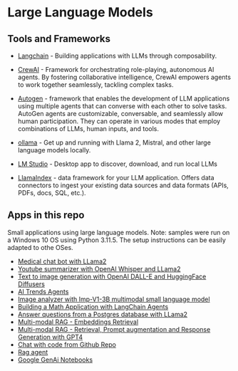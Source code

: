 # Large Language Models

## Tools and Frameworks

- [Langchain](https://github.com/langchain-ai/langchain) - Building applications with LLMs through composability.

- [CrewAI](https://github.com/joaomdmoura/crewAI) - Framework for orchestrating role-playing, autonomous AI agents. By fostering collaborative intelligence, CrewAI empowers agents to work together seamlessly, tackling complex tasks.

- [Autogen](https://github.com/microsoft/autogen) - framework that enables the development of LLM applications using multiple agents that can converse with each other to solve tasks. AutoGen agents are customizable, conversable, and seamlessly allow human participation. They can operate in various modes that employ combinations of LLMs, human inputs, and tools.

- [ollama](https://github.com/jmorganca/ollama) - Get up and running with Llama 2, Mistral, and other large language models locally.

- [LM Studio](https://lmstudio.ai/) - Desktop app to discover, download, and run local LLMs

- [LlamaIndex](https://github.com/run-llama/llama_index) - data framework for your LLM application. Offers data connectors to ingest your existing data sources and data formats (APIs, PDFs, docs, SQL, etc.).

## Apps in this repo

Small applications using large language models.
Note: samples were run on a Windows 10 OS using Python 3.11.5. The setup instructions can be easily adapted to othe OSes.

- [Medical chat bot with LLama2](medical-chatbot-llama2/README.md)
- [Youtube summarizer with OpenAI Whisper and LLama2](youtube-summary/README.md)
- [Text to image generation with OpenAI DALL-E and HuggingFace Diffusers](image-generation/README.md)
- [AI Trends Agents](crewai-ai-trends/README.md)
- [Image analyzer with Imp-V1-3B multimodal small language model](image-analyzer/README.md)
- [Building a Math Application with LangChain Agents](math-wizz/README.md)
- [Answer questions from a Postgres database with LLama2](text2sql/README.md)
- [Multi-modal RAG - Embeddings Retrieval](multimodal_rag_embeddings/README.md)
- [Multi-modal RAG - Retrieval, Prompt augmentation and Response Generation with GPT4](multimodal_rag_gpt4/README.md)
- [Chat with code from Github Repo](chat_with_code/README.md)
- [Rag agent](rag-agent/README.md)
- [Google GenAi Notebooks](/google-genai/README.md)